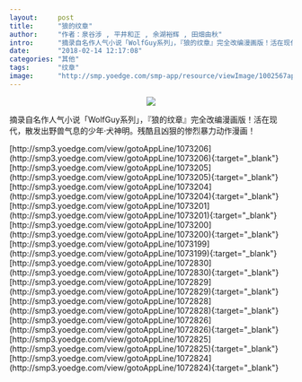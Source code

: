 ```yaml
---
layout:     post
title:      "狼的纹章"
author:     "作者：泉谷涉 , 平井和正 , 余湖裕辉 , 田畑由秋"
intro:      "摘录自名作人气小说「WolfGuy系列」，『狼的纹章』完全改编漫画版！活在现代，散发出野兽气息的少年‧犬神明。残酷且凶狠的惨烈暴力动作漫画！"
date:       "2018-02-14 12:17:08"
categories: "其他"
tags:       "纹章"
image:      "http://smp.yoedge.com/smp-app/resource/viewImage/1002567appline.png"
---
```

<div style="text-align: center">
<p><img src="http://smp.yoedge.com/smp-app/resource/viewImage/1002567appline.png"/></p>
</div>
<p class="post-meta">
<span>摘录自名作人气小说「WolfGuy系列」，『狼的纹章』完全改编漫画版！活在现代，散发出野兽气息的少年‧犬神明。残酷且凶狠的惨烈暴力动作漫画！</span>
</p>
[http://smp3.yoedge.com/view/gotoAppLine/1073206](http://smp3.yoedge.com/view/gotoAppLine/1073206){:target="_blank"}
[http://smp3.yoedge.com/view/gotoAppLine/1073205](http://smp3.yoedge.com/view/gotoAppLine/1073205){:target="_blank"}
[http://smp3.yoedge.com/view/gotoAppLine/1073204](http://smp3.yoedge.com/view/gotoAppLine/1073204){:target="_blank"}
[http://smp3.yoedge.com/view/gotoAppLine/1073201](http://smp3.yoedge.com/view/gotoAppLine/1073201){:target="_blank"}
[http://smp3.yoedge.com/view/gotoAppLine/1073200](http://smp3.yoedge.com/view/gotoAppLine/1073200){:target="_blank"}
[http://smp3.yoedge.com/view/gotoAppLine/1073199](http://smp3.yoedge.com/view/gotoAppLine/1073199){:target="_blank"}
[http://smp3.yoedge.com/view/gotoAppLine/1072830](http://smp3.yoedge.com/view/gotoAppLine/1072830){:target="_blank"}
[http://smp3.yoedge.com/view/gotoAppLine/1072829](http://smp3.yoedge.com/view/gotoAppLine/1072829){:target="_blank"}
[http://smp3.yoedge.com/view/gotoAppLine/1072828](http://smp3.yoedge.com/view/gotoAppLine/1072828){:target="_blank"}
[http://smp3.yoedge.com/view/gotoAppLine/1072826](http://smp3.yoedge.com/view/gotoAppLine/1072826){:target="_blank"}
[http://smp3.yoedge.com/view/gotoAppLine/1072825](http://smp3.yoedge.com/view/gotoAppLine/1072825){:target="_blank"}
[http://smp3.yoedge.com/view/gotoAppLine/1072824](http://smp3.yoedge.com/view/gotoAppLine/1072824){:target="_blank"}


